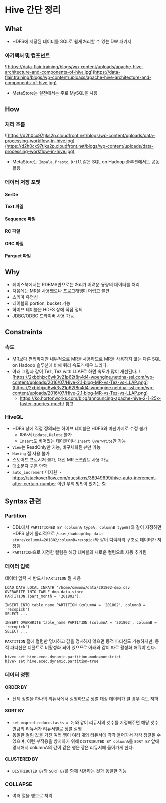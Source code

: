 # Hive 간단 정리

## What

- HDFS에 저장된 데이터를 SQL로 쉽게 처리할 수 있는 DW 패키지

### 아키텍처 및 컴포넌트

![https://data-flair.training/blogs/wp-content/uploads/apache-hive-architecture-and-components-of-hive.jpg](https://data-flair.training/blogs/wp-content/uploads/apache-hive-architecture-and-components-of-hive.jpg)

- MetaStore는 실전에서는 주로 MySQL을 사용

## How

### 처리 흐름

![https://d2h0cx97tjks2p.cloudfront.net/blogs/wp-content/uploads/data-processing-workflow-in-hive.jpg](https://d2h0cx97tjks2p.cloudfront.net/blogs/wp-content/uploads/data-processing-workflow-in-hive.jpg)

- MetaStore는 `Impala`, `Presto`, `Drill` 같은 SQL on Hadoop 솔루션에서도 공동 활용

### 데이터 저장 포맷

#### SerDe


#### Text 파일


#### Sequence 파일


#### RC 파일


#### ORC 파일


#### Parquet 파일


  
## Why

- 페이스북에서는 RDBMS만으로는 처리가 어려운 용량의 데이터를 처리
- 처음에는 MR을 사용했으나 프로그래밍이 어렵고 불편
- 스키마 유연성
- 테이블의 portion, bucket 가능
- 하이브 테이블은 HDFS 상에 직접 정의
- JDBC/ODBC 드라이버 사용 가능

## Constraints

### 속도

- MR보다 편리하지만 내부적으로 MR을 사용하므로 MR을 사용하지 않는 다른 SQL on Hadoop 솔루션에 비해 쿼리 속도가 매우 느리다.
- 아래 그림과 같이 Tez, Tez with LLAP로 하면 속도가 많이 개선된다.
  ![https://2xbbhjxc6wk3v21p62t8n4d4-wpengine.netdna-ssl.com/wp-content/uploads/2016/07/Hive-2.1-blog-MR-vs-Tez-vs-LLAP.png](https://2xbbhjxc6wk3v21p62t8n4d4-wpengine.netdna-ssl.com/wp-content/uploads/2016/07/Hive-2.1-blog-MR-vs-Tez-vs-LLAP.png)
  - https://ko.hortonworks.com/blog/announcing-apache-hive-2-1-25x-faster-queries-much/ 참고

### HiveQL

- HDFS 상에 직접 정의되는 하이브 테이블은 HDFS와 마찬가지로 수정 불가
  - 따라서 `Update`, `Delete` 불가
  - `Insert`도 비어있는 테이블이나 `Insert Overwrite`만 가능
- `View`는 ReadOnly만 가능, 비구체화된 뷰만 가능
- `Having` 절 사용 불가
- 스토어드 프로시저 불가, 대신 MR 스크립트 사용 가능
- 대소문자 구분 안함
- `auto_increment` 미지원
  - https://stackoverflow.com/questions/38949699/hive-auto-increment-after-certain-number 이런 우회 방법이 있기는 함

## Syntax 관련

### Partition

- DDL에서 `PARTITIONED BY (columnA typeA, columnB typeB)`와 같이 지정하면 HDFS 상에 물리적으로 `/user/hadoop/dmp-data-store/columnA=201802/columnB=recopick`와 같이 디렉터리 구조로 데이터가 저장됨
- `PARTITION`으로 지정한 컬럼은 해당 테이블의 새로운 컬럼으로 자동 추가됨

### 데이터 입력

데이터 입력 시 반드시 `PARTITION` 절 사용

```
LOAD DATA LOCAL INPATH '/home/omwomw/data/201802-dmp.csv
OVERWRITE INTO TABLE dmp-data-store
PARTITION (part_month = '201802');

INSERT INTO table_name PARTITION (columnA = '201802', columnB = 'recopick')
SELECT ...

INSERT OVERWRITE table_name PARTITION (columnA = '201802', columnB = 'recopick')
SELECT ...
```

`PARTITION` 절에 컬럼만 명시하고 값을 명시하지 않으면 동적 파티션도 가능하지만, 동적 파티션은 디폴트로 비활성화 되어 있으므로 아래와 같이 따로 활성화 해줘야 한다.

```
hive> set hive.exec.dynamic.partition.mode=nonstrict
hive> set hive.exec.dynamic.partition=true
```

### 데이터 정렬

#### ORDER BY

- 전체 정렬을 하나의 리듀서에서 실행하므로 정렬 대상 데이터가 클 경우 속도 저하

#### SORT BY

- `set mapred.reduce.tasks = 2;`와 같이 리듀서의 갯수를 지정해주면 해당 갯수만큼의 리듀서가 리듀서별로 정렬 실행
- 동일한 컬럼 값을 가진 여러 행이 여러 개의 리듀서에 각각 들어가서 각각 정렬될 수 있으며, 이런 부작용을 방지하기 위해 `DISTRIBUTED BY columnA`를 `SORT BY` 앞에 명시해서 columnA의 값이 같은 행은 같은 리듀서에 들어가게 한다.

#### CLUSTERED BY

- `DISTRIBUTED BY`와 `SORT BY`를 함께 사용하는 것과 동일한 기능


### COLLAPSE

- 여러 열을 행으로 처리
